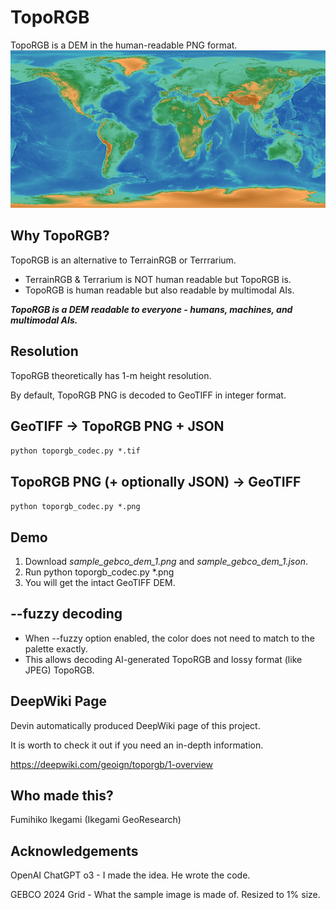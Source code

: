 # TopoRGB
TopoRGB is a DEM in the human-readable PNG format. 
![Decode this!](./sample_gebco_dem_1.png)

## Why TopoRGB?
TopoRGB is an alternative to TerrainRGB or Terrrarium.
- TerrainRGB & Terrarium is NOT human readable but TopoRGB is.
- TopoRGB is human readable but also readable by multimodal AIs.

***TopoRGB is a DEM readable to everyone - humans, machines, and multimodal AIs.***

## Resolution
TopoRGB theoretically has 1-m height resolution.

By default, TopoRGB PNG is decoded to GeoTIFF in integer format.


## GeoTIFF -> TopoRGB PNG + JSON
`python toporgb_codec.py *.tif`

## TopoRGB PNG (+ optionally JSON) -> GeoTIFF
`python toporgb_codec.py *.png`

## Demo
1. Download *sample_gebco_dem_1.png* and *sample_gebco_dem_1.json*.
2. Run python toporgb_codec.py *.png
3. You will get the intact GeoTIFF DEM.

## --fuzzy decoding
- When --fuzzy option enabled, the color does not need to match to the palette exactly.
- This allows decoding AI-generated TopoRGB and lossy format (like JPEG) TopoRGB.

## DeepWiki Page
Devin automatically produced DeepWiki page of this project.

It is worth to check it out if you need an in-depth information.

https://deepwiki.com/geoign/toporgb/1-overview

## Who made this?
Fumihiko Ikegami (Ikegami GeoResearch)

## Acknowledgements
OpenAI ChatGPT o3 - I made the idea. He wrote the code.

GEBCO 2024 Grid - What the sample image is made of. Resized to 1% size.
